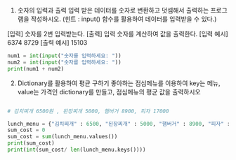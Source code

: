 1. 숫자의 입력과 출력
입력 받은 데이터를 숫자로 변환하고 덧셈해서 출력하는 프로그램을 작성하시오.
(힌트 : input() 함수를 활용하여 데이터를 입력받을 수 있다.) 

[입력]
숫자를 2번 입력받는다.
[출력]
입력 숫자를 계산하여 값을 출력한다.
[입력 예시]
6374
8729
[출력 예시]
15103

```python 
num1 = int(input("숫자를 입력하세요: "))
num2 = int(input("숫자를 입력하세요: "))
print(num1 + num2)
```
2. Dictionary를 활용하여 평균 구하기
좋아하는 점심메뉴를 이용하여 key는 메뉴, value는 가격인 dictionary를 만들고,
점심메뉴의 평균 값을 출력하시오

```python

# 김치찌개 6500원 , 된장찌개 5000, 햄버거 8900, 피자 17000

lunch_menu = {"김치찌개" : 6500, "된장찌개" : 5000, "햄버거" : 8900, "피자" : 17000}
sum_cost = 0
sum_cost = sum(lunch_menu.values())
print(sum_cost)
print(int(sum_cost/ len(lunch_menu.keys())))
```

